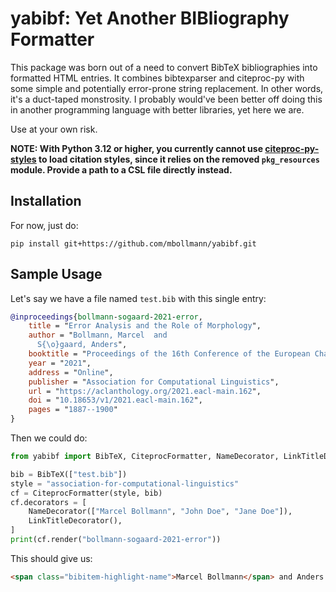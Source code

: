 # yabibf: Yet Another BIBliography Formatter

This package was born out of a need to convert BibTeX bibliographies into
formatted HTML entries.  It combines bibtexparser and citeproc-py with some
simple and potentially error-prone string replacement.  In other words, it's a
duct-taped monstrosity.  I probably would've been better off doing this in
another programming language with better libraries, yet here we are.

Use at your own risk.

**NOTE: With Python 3.12 or higher, you currently cannot use [citeproc-py-styles](https://github.com/inveniosoftware/citeproc-py-styles) to load citation styles, since it relies on the removed `pkg_resources` module.  Provide a path to a CSL file directly instead.**

## Installation

For now, just do:

```
pip install git+https://github.com/mbollmann/yabibf.git
```

## Sample Usage

Let's say we have a file named `test.bib` with this single entry:

```bibtex
@inproceedings{bollmann-sogaard-2021-error,
    title = "Error Analysis and the Role of Morphology",
    author = "Bollmann, Marcel  and
      S{\o}gaard, Anders",
    booktitle = "Proceedings of the 16th Conference of the European Chapter of the Association for Computational Linguistics: Main Volume",
    year = "2021",
    address = "Online",
    publisher = "Association for Computational Linguistics",
    url = "https://aclanthology.org/2021.eacl-main.162",
    doi = "10.18653/v1/2021.eacl-main.162",
    pages = "1887--1900"
}
```

Then we could do:

```python
from yabibf import BibTeX, CiteprocFormatter, NameDecorator, LinkTitleDecorator

bib = BibTeX(["test.bib"])
style = "association-for-computational-linguistics"
cf = CiteprocFormatter(style, bib)
cf.decorators = [
    NameDecorator(["Marcel Bollmann", "John Doe", "Jane Doe"]),
    LinkTitleDecorator(),
]
print(cf.render("bollmann-sogaard-2021-error"))
```

This should give us:

```html
<span class="bibitem-highlight-name">Marcel Bollmann</span> and Anders Søgaard. 2021. <a class="bibitem-title" href="https://aclanthology.org/2021.eacl-main.162">Error Analysis and the Role of Morphology</a>. In <i>Proceedings of the 16th Conference of the European Chapter of the Association for Computational Linguistics: Main Volume</i>, pages 1887–1900, Online. Association for Computational Linguistics.
```
